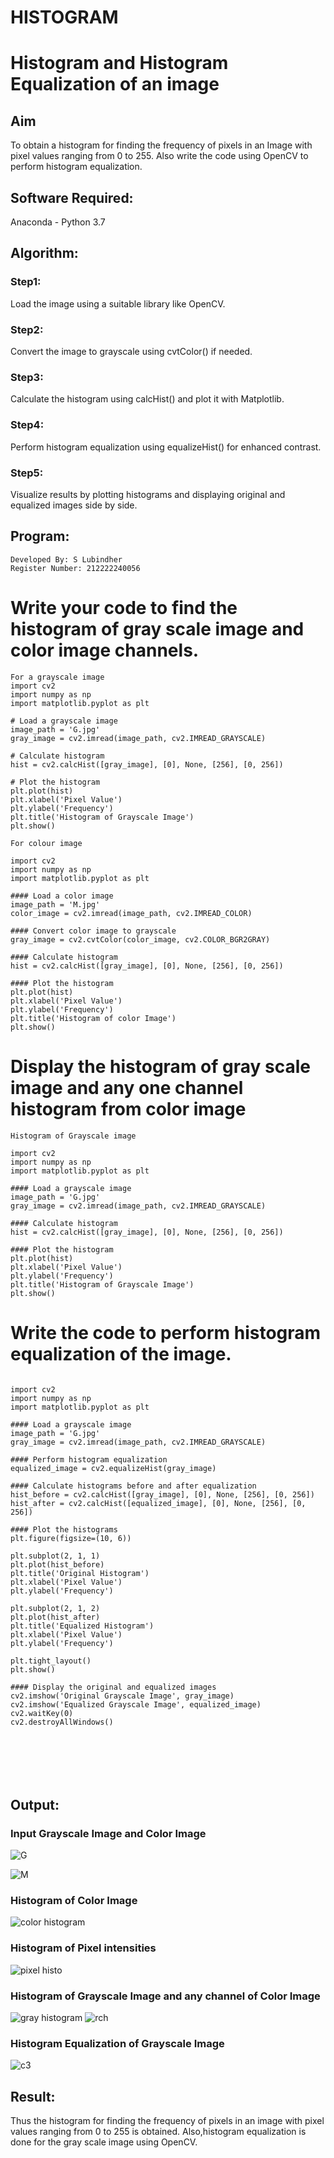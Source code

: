 # HISTOGRAM
# Histogram and Histogram Equalization of an image
## Aim
To obtain a histogram for finding the frequency of pixels in an Image with pixel values ranging from 0 to 255. Also write the code using OpenCV to perform histogram equalization.

## Software Required:
Anaconda - Python 3.7

## Algorithm:
### Step1:
Load the image using a suitable library like OpenCV.

### Step2:
Convert the image to grayscale using cvtColor() if needed.

### Step3:
Calculate the histogram using calcHist() and plot it with Matplotlib.

### Step4:
Perform histogram equalization using equalizeHist() for enhanced contrast.

### Step5:
Visualize results by plotting histograms and displaying original and equalized images side by side.


## Program:
```
Developed By: S Lubindher
Register Number: 212222240056
```


# Write your code to find the histogram of gray scale image and color image channels.

```
For a grayscale image
import cv2
import numpy as np
import matplotlib.pyplot as plt

# Load a grayscale image
image_path = 'G.jpg'
gray_image = cv2.imread(image_path, cv2.IMREAD_GRAYSCALE)

# Calculate histogram
hist = cv2.calcHist([gray_image], [0], None, [256], [0, 256])

# Plot the histogram
plt.plot(hist)
plt.xlabel('Pixel Value')
plt.ylabel('Frequency')
plt.title('Histogram of Grayscale Image')
plt.show()
```
```
For colour image

import cv2
import numpy as np
import matplotlib.pyplot as plt

#### Load a color image
image_path = 'M.jpg'
color_image = cv2.imread(image_path, cv2.IMREAD_COLOR)

#### Convert color image to grayscale
gray_image = cv2.cvtColor(color_image, cv2.COLOR_BGR2GRAY)

#### Calculate histogram
hist = cv2.calcHist([gray_image], [0], None, [256], [0, 256])

#### Plot the histogram
plt.plot(hist)
plt.xlabel('Pixel Value')
plt.ylabel('Frequency')
plt.title('Histogram of color Image')
plt.show()
```



# Display the histogram of gray scale image and any one channel histogram from color image
```
Histogram of Grayscale image

import cv2
import numpy as np
import matplotlib.pyplot as plt

#### Load a grayscale image
image_path = 'G.jpg'
gray_image = cv2.imread(image_path, cv2.IMREAD_GRAYSCALE)

#### Calculate histogram
hist = cv2.calcHist([gray_image], [0], None, [256], [0, 256])

#### Plot the histogram
plt.plot(hist)
plt.xlabel('Pixel Value')
plt.ylabel('Frequency')
plt.title('Histogram of Grayscale Image')
plt.show()

```


# Write the code to perform histogram equalization of the image. 

```

import cv2
import numpy as np
import matplotlib.pyplot as plt

#### Load a grayscale image
image_path = 'G.jpg'
gray_image = cv2.imread(image_path, cv2.IMREAD_GRAYSCALE)

#### Perform histogram equalization
equalized_image = cv2.equalizeHist(gray_image)

#### Calculate histograms before and after equalization
hist_before = cv2.calcHist([gray_image], [0], None, [256], [0, 256])
hist_after = cv2.calcHist([equalized_image], [0], None, [256], [0, 256])

#### Plot the histograms
plt.figure(figsize=(10, 6))

plt.subplot(2, 1, 1)
plt.plot(hist_before)
plt.title('Original Histogram')
plt.xlabel('Pixel Value')
plt.ylabel('Frequency')

plt.subplot(2, 1, 2)
plt.plot(hist_after)
plt.title('Equalized Histogram')
plt.xlabel('Pixel Value')
plt.ylabel('Frequency')

plt.tight_layout()
plt.show()

#### Display the original and equalized images
cv2.imshow('Original Grayscale Image', gray_image)
cv2.imshow('Equalized Grayscale Image', equalized_image)
cv2.waitKey(0)
cv2.destroyAllWindows()







```
## Output:
### Input Grayscale Image and Color Image


![G](https://github.com/Jayakrishnan22003251/HISTOGRAM/assets/120232371/9edb50f5-1c8d-478a-be0e-7e0d9b20f49c)

![M](https://github.com/Jayakrishnan22003251/HISTOGRAM/assets/120232371/721fc17c-6ce9-4d71-9609-9562ff6f80a8)

### Histogram of Color Image
![color histogram](https://github.com/Jayakrishnan22003251/HISTOGRAM/assets/120232371/f2337200-449c-4bc7-b259-e048c41fbbec)

### Histogram of Pixel intensities
![pixel histo](https://github.com/Jayakrishnan22003251/HISTOGRAM/assets/120232371/4a0a514d-4806-43c9-a16c-31a49ec31cc5)



### Histogram of Grayscale Image and any channel of Color Image
![gray histogram](https://github.com/Jayakrishnan22003251/HISTOGRAM/assets/120232371/1af8c37c-e00b-40ce-936c-d1bc2b87d5fe)
![rch](https://github.com/Jayakrishnan22003251/HISTOGRAM/assets/120232371/cca8dc69-949f-4195-ba1a-59f4bd08101a)

### Histogram Equalization of Grayscale Image

![c3](https://github.com/Jayakrishnan22003251/HISTOGRAM/assets/120232371/545c87b1-de31-435a-8c46-5683c6bb8ef0)

## Result: 
Thus the histogram for finding the frequency of pixels in an image with pixel values ranging from 0 to 255 is obtained. Also,histogram equalization is done for the gray scale image using OpenCV.
